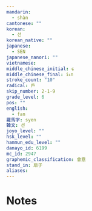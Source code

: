 ```yaml
---
mandarin:
  - shàn
cantonese: ""
korean:
  - 선
korean_native: ""
japanese:
  - SEN
japanese_nanori: ""
vietnamese:
middle_chinese_initial: ɕ
middle_chinese_final: iᴇn
stroke_count: "10"
radical: 戶
skip_number: 2-1-9
grade_level: 6
pos: ""
english:
  - fan
羅馬字: syen
韓文: 션
joyo_level: ""
hsk_level: ""
hanmun_edu_level: ""
danayo_id: 6199
mc_id: 2947
graphemic_classification: 會意
stand_in: 扇子
aliases:
---
```


# Notes
